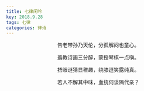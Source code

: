 ```yaml
---
title: 七律闲吟
key: 2018.9.28
tags: 七律
categories: 律诗
---
```


<p align="center">告老带孙乃天伦，分孤解闷也童心。
</p>
<p align="center">羞教诗画三分醉，蒙授琴棋一点嗔。
</p>
<p align="center">捂眼谜猜显稚趣，绕膝逗笑露纯真。
</p>
<p align="center">若人不解其中味，血统何谈隔代亲？
</p>
<p align="center"></br>
</p>
